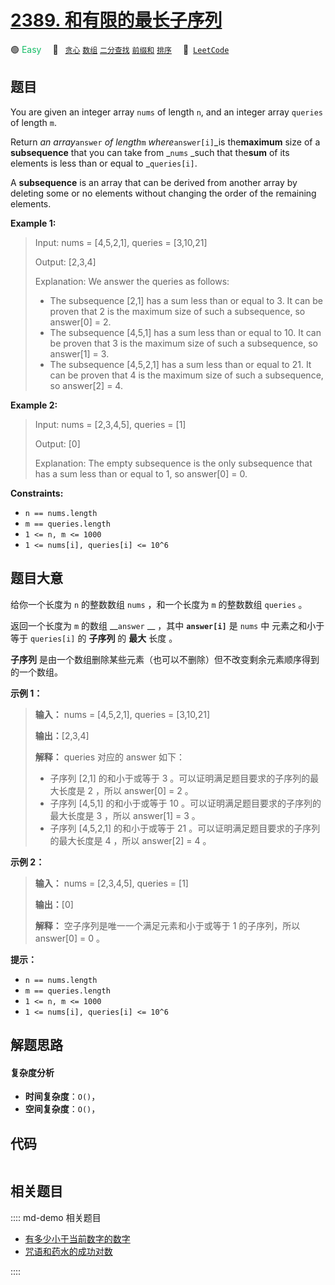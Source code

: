 # [2389. 和有限的最长子序列](https://leetcode.com/problems/longest-subsequence-with-limited-sum)

🟢 <font color=#15bd66>Easy</font>&emsp; 🔖&ensp; [`贪心`](/leetcode/outline/tag/greedy.md) [`数组`](/leetcode/outline/tag/array.md) [`二分查找`](/leetcode/outline/tag/binary-search.md) [`前缀和`](/leetcode/outline/tag/prefix-sum.md) [`排序`](/leetcode/outline/tag/sorting.md)&emsp; 🔗&ensp;[`LeetCode`](https://leetcode.com/problems/longest-subsequence-with-limited-sum)


## 题目

You are given an integer array `nums` of length `n`, and an integer array
`queries` of length `m`.

Return _an array_`answer` _of length_`m` _where_`answer[i]`_is the**maximum**
size of a **subsequence** that you can take from _`nums` _such that the**sum**
of its elements is less than or equal to _`queries[i]`.

A **subsequence** is an array that can be derived from another array by
deleting some or no elements without changing the order of the remaining
elements.



**Example 1:**

> Input: nums = [4,5,2,1], queries = [3,10,21]
> 
> Output: [2,3,4]
> 
> Explanation: We answer the queries as follows:
> - The subsequence [2,1] has a sum less than or equal to 3. It can be proven that 2 is the maximum size of such a subsequence, so answer[0] = 2.
> - The subsequence [4,5,1] has a sum less than or equal to 10. It can be proven that 3 is the maximum size of such a subsequence, so answer[1] = 3.
> - The subsequence [4,5,2,1] has a sum less than or equal to 21. It can be proven that 4 is the maximum size of such a subsequence, so answer[2] = 4.

**Example 2:**

> Input: nums = [2,3,4,5], queries = [1]
> 
> Output: [0]
> 
> Explanation: The empty subsequence is the only subsequence that has a sum less than or equal to 1, so answer[0] = 0.



**Constraints:**

  * `n == nums.length`
  * `m == queries.length`
  * `1 <= n, m <= 1000`
  * `1 <= nums[i], queries[i] <= 10^6`


## 题目大意

给你一个长度为 `n` 的整数数组 `nums` ，和一个长度为 `m` 的整数数组 `queries` 。

返回一个长度为 `m` 的数组 __`answer` __ ，其中 __`answer[i]`__ 是 `nums` 中 元素之和小于等于
`queries[i]` 的 **子序列** 的 **最大** 长度  。

**子序列** 是由一个数组删除某些元素（也可以不删除）但不改变剩余元素顺序得到的一个数组。



**示例 1：**

> 
> 
> 
> 
> 
> **输入：** nums = [4,5,2,1], queries = [3,10,21]
> 
> **输出：**[2,3,4]
> 
> **解释：** queries 对应的 answer 如下：
> - 子序列 [2,1] 的和小于或等于 3 。可以证明满足题目要求的子序列的最大长度是 2 ，所以 answer[0] = 2 。
> - 子序列 [4,5,1] 的和小于或等于 10 。可以证明满足题目要求的子序列的最大长度是 3 ，所以 answer[1] = 3 。
> - 子序列 [4,5,2,1] 的和小于或等于 21 。可以证明满足题目要求的子序列的最大长度是 4 ，所以 answer[2] = 4 。
> 
> 

**示例 2：**

> 
> 
> 
> 
> 
> **输入：** nums = [2,3,4,5], queries = [1]
> 
> **输出：**[0]
> 
> **解释：** 空子序列是唯一一个满足元素和小于或等于 1 的子序列，所以 answer[0] = 0 。



**提示：**

  * `n == nums.length`
  * `m == queries.length`
  * `1 <= n, m <= 1000`
  * `1 <= nums[i], queries[i] <= 10^6`


## 解题思路

#### 复杂度分析

- **时间复杂度**：`O()`，
- **空间复杂度**：`O()`，

## 代码

```javascript

```

## 相关题目

:::: md-demo 相关题目
- [有多少小于当前数字的数字](https://leetcode.com/problems/how-many-numbers-are-smaller-than-the-current-number)
- [咒语和药水的成功对数](https://leetcode.com/problems/successful-pairs-of-spells-and-potions)

::::
